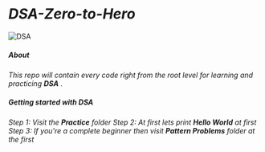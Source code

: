 # _DSA-Zero-to-Hero_

![DSA](C:\Users\User\Downloads\dsa)

##### _About_
_This repo will contain every code right from the root level for learning and practicing __DSA__ ._

##### _Getting started with DSA_

 _Step 1: Visit the_ **_Practice_** _folder_
 _Step 2: At first lets print_ **_Hello World_** _at first_
 _Step 3: If you're a complete beginner then visit_ **_Pattern Problems_** _folder at the first_






